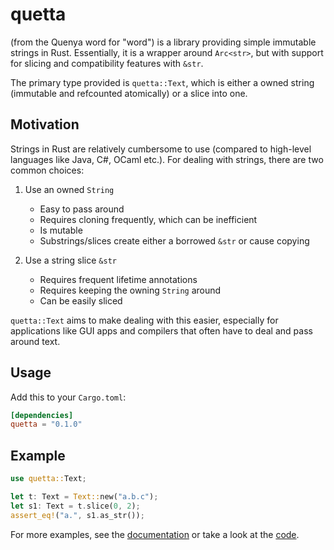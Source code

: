 # quetta

(from the Quenya word for "word") is a library providing simple
immutable strings in Rust.
Essentially, it is a wrapper around `Arc<str>`, but with support for slicing and compatibility features
with `&str`.

The primary type provided is `quetta::Text`, which is either a owned string (immutable and refcounted atomically) or a slice into one.

## Motivation

Strings in Rust are relatively cumbersome to use (compared to high-level languages like Java, C#, OCaml etc.).
For dealing with strings, there are two common choices:

1) Use an owned `String`
   - Easy to pass around
   - Requires cloning frequently, which can be inefficient
   - Is mutable
   - Substrings/slices create either a borrowed `&str` or cause copying

2) Use a string slice `&str`
   - Requires frequent lifetime annotations
   - Requires keeping the owning `String` around
   - Can be easily sliced

`quetta::Text` aims to make dealing with this easier, especially for applications like GUI apps and compilers that often have to deal and pass around text.

## Usage

Add this to your `Cargo.toml`:

```toml
[dependencies]
quetta = "0.1.0"
```

## Example

```rust
use quetta::Text;

let t: Text = Text::new("a.b.c");
let s1: Text = t.slice(0, 2);
assert_eq!("a.", s1.as_str());
```

For more examples, see the [documentation](https://docs.rs/tinyvec/) or take a look at the [code](https://github.com/SpacialCircumstances/quetta).
